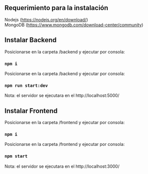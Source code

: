 ## Requerimiento para la instalación

Nodejs (https://nodejs.org/en/download/)<br>
MongoDB (https://www.mongodb.com/download-center/community)

## Instalar Backend

Posicionarse en la carpeta /backend y ejecutar por consola:

### `npm i`

Posicionarse en la carpeta /backend y ejecutar por consola:

### `npm run start:dev`

Nota: el servidor se ejecutara en el http://localhost:5000/

## Instalar Frontend

Posicionarse en la carpeta /frontend y ejecutar por consola:

### `npm i`

Posicionarse en la carpeta /frontend y ejecutar por consola:

### `npm start`

Nota: el servidor se ejecutara en el http://localhost:3000/


